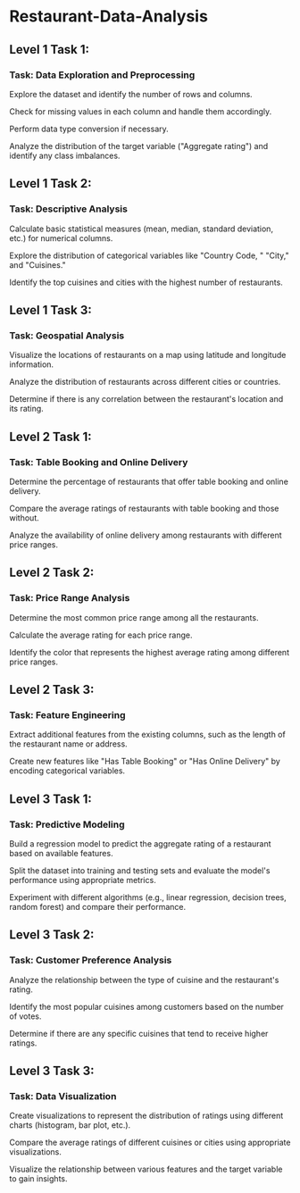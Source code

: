 # Restaurant-Data-Analysis

## Level 1 Task 1:
### Task: Data Exploration and Preprocessing

Explore the dataset and identify the number of rows and columns.

Check for missing values in each column and handle them accordingly.

Perform data type conversion if necessary. 

Analyze the distribution of the target variable ("Aggregate rating") and identify any class imbalances.

## Level 1 Task 2:
### Task: Descriptive Analysis

Calculate basic statistical measures (mean, median, standard deviation, etc.) for numerical columns.

Explore the distribution of categorical variables like "Country Code, " "City," and "Cuisines."

Identify the top cuisines and cities with the highest number of restaurants.

## Level 1 Task 3:
### Task: Geospatial Analysis

Visualize the locations of restaurants on a map using latitude and longitude information.

Analyze the distribution of restaurants across different cities or countries. 

Determine if there is any correlation between the restaurant's location and its rating.

## Level 2 Task 1:
### Task: Table Booking and Online Delivery

Determine the percentage of restaurants that offer table booking and online delivery.

Compare the average ratings of restaurants with table booking and those without.

Analyze the availability of online delivery among restaurants with different price ranges.

## Level 2 Task 2:
### Task: Price Range Analysis

Determine the most common price range among all the restaurants.

Calculate the average rating for each price range. 

Identify the color that represents the highest average rating among different price ranges.

## Level 2 Task 3:
### Task: Feature Engineering

Extract additional features from the existing columns, such as the length of the restaurant name or address.

Create new features like "Has Table Booking" or "Has Online Delivery" by encoding categorical variables.

## Level 3 Task 1:
### Task: Predictive Modeling

Build a regression model to predict the aggregate rating of a restaurant based on available features. 

Split the dataset into training and testing sets and evaluate the model's performance using appropriate metrics. 

Experiment with different algorithms (e.g., linear regression, decision trees, random forest) and compare their performance.

## Level 3 Task 2:
### Task: Customer Preference Analysis

Analyze the relationship between the type of cuisine and the restaurant's rating.

Identify the most popular cuisines among customers based on the number of votes.

Determine if there are any specific cuisines that tend to receive higher ratings.

## Level 3 Task 3:
### Task: Data Visualization

Create visualizations to represent the distribution of ratings using different charts (histogram, bar plot, etc.).

Compare the average ratings of different cuisines or cities using appropriate visualizations.

Visualize the relationship between various features and the target variable to gain insights.
